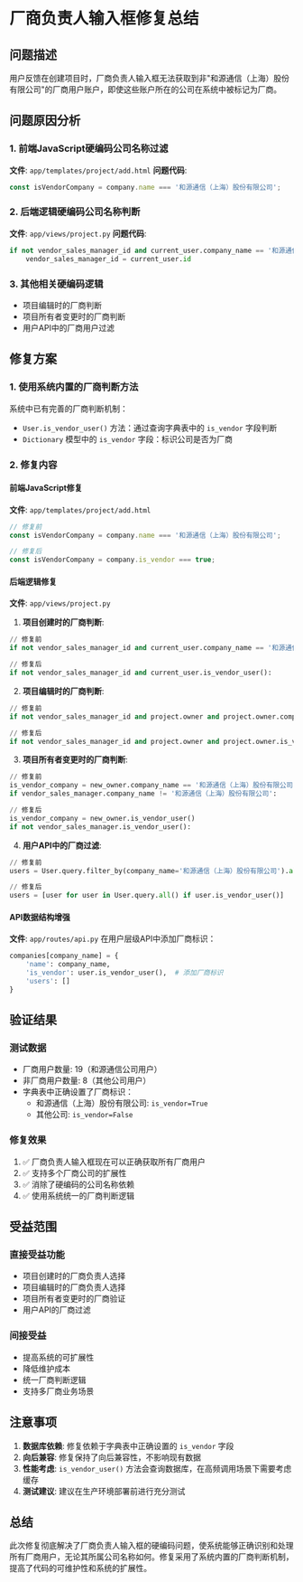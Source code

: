 # 厂商负责人输入框修复总结

## 问题描述

用户反馈在创建项目时，厂商负责人输入框无法获取到非"和源通信（上海）股份有限公司"的厂商用户账户，即使这些账户所在的公司在系统中被标记为厂商。

## 问题原因分析

### 1. 前端JavaScript硬编码公司名称过滤
**文件**: `app/templates/project/add.html`
**问题代码**:
```javascript
const isVendorCompany = company.name === '和源通信（上海）股份有限公司';
```

### 2. 后端逻辑硬编码公司名称判断
**文件**: `app/views/project.py`
**问题代码**:
```python
if not vendor_sales_manager_id and current_user.company_name == '和源通信（上海）股份有限公司':
    vendor_sales_manager_id = current_user.id
```

### 3. 其他相关硬编码逻辑
- 项目编辑时的厂商判断
- 项目所有者变更时的厂商判断
- 用户API中的厂商用户过滤

## 修复方案

### 1. 使用系统内置的厂商判断方法
系统中已有完善的厂商判断机制：
- `User.is_vendor_user()` 方法：通过查询字典表中的 `is_vendor` 字段判断
- `Dictionary` 模型中的 `is_vendor` 字段：标识公司是否为厂商

### 2. 修复内容

#### 前端JavaScript修复
**文件**: `app/templates/project/add.html`
```javascript
// 修复前
const isVendorCompany = company.name === '和源通信（上海）股份有限公司';

// 修复后  
const isVendorCompany = company.is_vendor === true;
```

#### 后端逻辑修复
**文件**: `app/views/project.py`

1. **项目创建时的厂商判断**:
```python
// 修复前
if not vendor_sales_manager_id and current_user.company_name == '和源通信（上海）股份有限公司':

// 修复后
if not vendor_sales_manager_id and current_user.is_vendor_user():
```

2. **项目编辑时的厂商判断**:
```python
// 修复前
if not vendor_sales_manager_id and project.owner and project.owner.company_name == '和源通信（上海）股份有限公司':

// 修复后
if not vendor_sales_manager_id and project.owner and project.owner.is_vendor_user():
```

3. **项目所有者变更时的厂商判断**:
```python
// 修复前
is_vendor_company = new_owner.company_name == '和源通信（上海）股份有限公司'
if vendor_sales_manager.company_name != '和源通信（上海）股份有限公司':

// 修复后
is_vendor_company = new_owner.is_vendor_user()
if not vendor_sales_manager.is_vendor_user():
```

4. **用户API中的厂商过滤**:
```python
// 修复前
users = User.query.filter_by(company_name='和源通信（上海）股份有限公司').all()

// 修复后
users = [user for user in User.query.all() if user.is_vendor_user()]
```

#### API数据结构增强
**文件**: `app/routes/api.py`
在用户层级API中添加厂商标识：
```python
companies[company_name] = {
    'name': company_name,
    'is_vendor': user.is_vendor_user(),  # 添加厂商标识
    'users': []
}
```

## 验证结果

### 测试数据
- 厂商用户数量: 19（和源通信公司用户）
- 非厂商用户数量: 8（其他公司用户）
- 字典表中正确设置了厂商标识：
  - 和源通信（上海）股份有限公司: `is_vendor=True`
  - 其他公司: `is_vendor=False`

### 修复效果
1. ✅ 厂商负责人输入框现在可以正确获取所有厂商用户
2. ✅ 支持多个厂商公司的扩展性
3. ✅ 消除了硬编码的公司名称依赖
4. ✅ 使用系统统一的厂商判断逻辑

## 受益范围

### 直接受益功能
- 项目创建时的厂商负责人选择
- 项目编辑时的厂商负责人选择
- 项目所有者变更时的厂商验证
- 用户API的厂商过滤

### 间接受益
- 提高系统的可扩展性
- 降低维护成本
- 统一厂商判断逻辑
- 支持多厂商业务场景

## 注意事项

1. **数据库依赖**: 修复依赖于字典表中正确设置的 `is_vendor` 字段
2. **向后兼容**: 修复保持了向后兼容性，不影响现有数据
3. **性能考虑**: `is_vendor_user()` 方法会查询数据库，在高频调用场景下需要考虑缓存
4. **测试建议**: 建议在生产环境部署前进行充分测试

## 总结

此次修复彻底解决了厂商负责人输入框的硬编码问题，使系统能够正确识别和处理所有厂商用户，无论其所属公司名称如何。修复采用了系统内置的厂商判断机制，提高了代码的可维护性和系统的扩展性。 